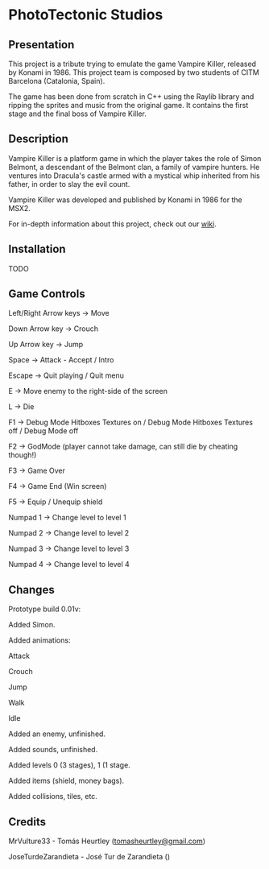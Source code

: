 # PhotoTectonic Studios
## Presentation
This project is a tribute trying to emulate the game Vampire Killer, released by Konami in 1986. This project team is composed by two students of CITM Barcelona (Catalonia, Spain).

The game has been done from scratch in C++ using the Raylib library and ripping the sprites and music from the original game. It contains the first stage and the final boss of Vampire Killer.

## Description
Vampire Killer is a platform game in which the player takes the role of Simon Belmont, a descendant of the Belmont clan, a family of vampire hunters. He ventures into Dracula's castle armed with a mystical whip inherited from his father, in order to slay the evil count.

Vampire Killer was developed and published by Konami in 1986 for the MSX2.

For in-depth information about this project, check out our [wiki](https://github.com/MrVulture33/PhotoTectonic-Studios/wiki).

## Installation
TODO

## Game Controls
Left/Right Arrow keys -> Move

Down Arrow key -> Crouch

Up Arrow key -> Jump

Space -> Attack - Accept / Intro

Escape -> Quit playing / Quit menu

E -> Move enemy to the right-side of the screen

L -> Die

F1 -> Debug Mode Hitboxes Textures on / Debug Mode Hitboxes Textures off / Debug Mode off

F2 -> GodMode (player cannot take damage, can still die by cheating though!)

F3 -> Game Over

F4 -> Game End (Win screen)

F5 -> Equip / Unequip shield

Numpad 1 -> Change level to level 1

Numpad 2 -> Change level to level 2

Numpad 3 -> Change level to level 3

Numpad 4 -> Change level to level 4

## Changes
Prototype build 0.01v:

Added Simon.

Added animations:

Attack

Crouch

Jump

Walk

Idle

Added an enemy, unfinished.

Added sounds, unfinished.

Added levels 0 (3 stages), 1 (1 stage.

Added items (shield, money bags).

Added collisions, tiles, etc.

## Credits
MrVulture33 - Tomás Heurtley (tomasheurtley@gmail.com)

JoseTurdeZarandieta - José Tur de Zarandieta ()
